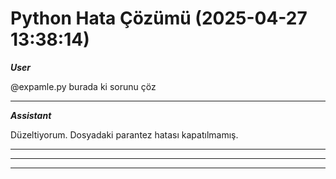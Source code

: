 <!-- Generated by SpecStory -->

# Python Hata Çözümü (2025-04-27 13:38:14)

_**User**_

@expamle.py burada ki sorunu çöz

---

_**Assistant**_

Düzeltiyorum. Dosyadaki parantez hatası kapatılmamış.

---



---



---

